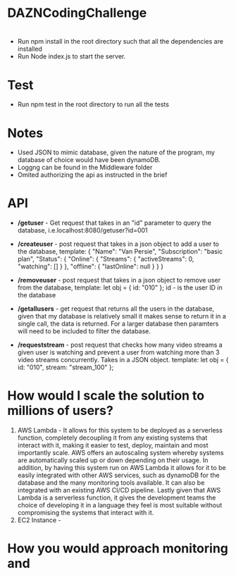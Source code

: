 # DAZNCodingChallenge

#

- Run npm install in the root directory such that all the dependencies are installed
- Run Node index.js to start the server.

# Test

- Run npm test in the root directory to run all the tests

# Notes

- Used JSON to mimic database, given the nature of the program,
  my database of choice would have been dynamoDB.
- Loggng can be found in the Middleware folder
- Omited authorizing the api as instructed in the brief

# API

- **/getuser** - Get request that takes in an "id" parameter to query the database, i.e.localhost:8080/getuser?id=001
- **/createuser** - post request that takes in a json object to add a user to the database, template:
  {
  "Name": "Van Persie",
  "Subscription": "basic plan",
  "Status": {
  "Online": {
  "Streams": {
  "activeStreams": 0,
  "watching": []
  }
  },
  "offline": { "lastOnline": null }
  }
  }
- **/removeuser** - post request that takes in a json object to remove user from the database, template:
  let obj = { id: "010" };
  id - is the user ID in the database

- **/getallusers** - get request that returns all the users in the database, given that my database is relatively small it makes sense to return it in a single call, the data is returned. For a larger database then paramters will need to be included to filter the database.

- **/requeststream** - post request that checks how many video streams a given user is watching and prevent a user
  from watching more than 3 video streams concurrently. Takes in a JSON object. template:
  let obj = {
  id: "010",
  stream: "stream_100"
  };

# How would I scale the solution to millions of users?

1. AWS Lambda - It allows for this system to be deployed as a serverless function, completely decoupling it from any
   existing systems that interact with it, making it easier to test, deploy, maintain and most importantly scale.
   AWS offers an autoscaling system whereby systems are automatically scaled up or down depending on their usage.
   In addition, by having this system run on AWS Lambda it allows for it to be easily integrated with other AWS services,
   such as dynamoDB for the database and the many monitoring tools available. It can also be integrated with an existing AWS CI/CD pipeline.
   Lastly given that AWS Lambda is a serverless function, it gives the development teams the choice of developing it in a language they feel is most suitable without compromising the systems that interact with it.
2. EC2 Instance -

# How you would approach monitoring and
